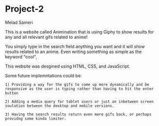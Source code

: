 # Project-2

Melad Sameri

This is a website called Animination that is using Giphy to show results for any and all relevant gifs related to anime!

You simply type in the search field anything you want and
it will show results related to an anime. Even writing something as simple as the keyword "cool",

This website was desgined using HTML, CSS, and JavaScript.

Some future implemntations could be:

    1) Providing a way for the gifs to come up more dynamically and be responsive as the user is typing rather than having to hit the enter button

    2) Adding a media query for tablet users or just an inbetween screen soulution between the dexktop and mobile versions.

    3) Having the search results return even more gifs back, or perhaps providng some kinda limiter.

        